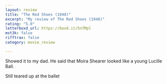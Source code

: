```yaml
---
layout: review
title: "The Red Shoes (1948)"
excerpt: "My review of The Red Shoes (1948)"
rating: "5.0"
letterboxd_url: https://boxd.it/5nTMpl
mst3k: false
rifftrax: false
category: movie_review

---
```


Showed it to my dad. He said that Moira Shearer looked like a young Lucille Ball.

Still teared up at the ballet